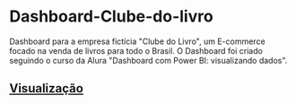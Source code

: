 # Dashboard-Clube-do-livro

Dashboard para a empresa fictícia "Clube do Livro", um E-commerce focado na venda de livros para todo o Brasil. O Dashboard foi criado seguindo o curso da Alura "Dashboard com Power BI: visualizando dados". 

## [Visualização](https://app.powerbi.com/view?r=eyJrIjoiOWExN2E3ZDEtZTgyMi00YjM0LTk1ZTItMjViMjgwZGVkNjlkIiwidCI6ImY2MDUzYWM5LWZlNjItNDU4Yy05ZTYyLTcwYzI0NmJhM2VkNyJ9&pageName=ReportSection935e33f50f495d3faca9)